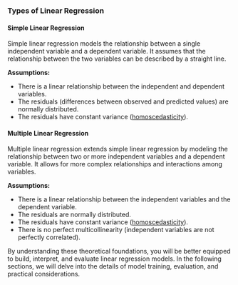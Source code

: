 ### Types of Linear Regression

#### Simple Linear Regression

Simple linear regression models the relationship between a single independent variable and a dependent variable. It assumes that the relationship between the two variables can be described by a straight line.

**Assumptions:**
- There is a linear relationship between the independent and dependent variables.
- The residuals (differences between observed and predicted values) are normally distributed.
- The residuals have constant variance ([homoscedasticity](https://en.wikipedia.org/wiki/Homoscedasticity_and_heteroscedasticity)).

#### Multiple Linear Regression

Multiple linear regression extends simple linear regression by modeling the relationship between two or more independent variables and a dependent variable. It allows for more complex relationships and interactions among variables.

**Assumptions:**
- There is a linear relationship between the independent variables and the dependent variable.
- The residuals are normally distributed.
- The residuals have constant variance ([homoscedasticity](https://en.wikipedia.org/wiki/Homoscedasticity_and_heteroscedasticity)).
- There is no perfect multicollinearity (independent variables are not perfectly correlated).

By understanding these theoretical foundations, you will be better equipped to build, interpret, and evaluate linear regression models. In the following sections, we will delve into the details of model training, evaluation, and practical considerations.
